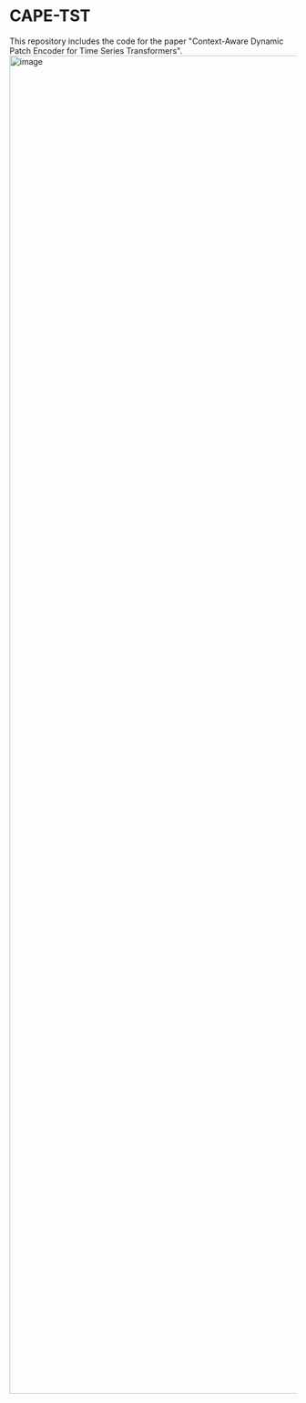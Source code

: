 # CAPE-TST
This repository includes the code for the paper "Context-Aware Dynamic Patch Encoder for Time Series Transformers".
<img width="1259" height="2350" alt="image" src="https://github.com/user-attachments/assets/998c0d5f-8ebf-410e-95f5-7a32c7b11465" />

